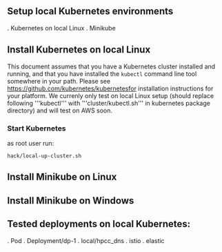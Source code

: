 ## Setup local Kubernetes environments
. Kubernetes on local Linux
. Minikube

## Install Kubernetes on local Linux

This document assumes that you have a Kubernetes cluster installed and running, and that you have installed the ```kubectl``` command line tool somewhere in your path.  Please see https://github.com/kubernetes/kubernetesfor installation instructions for your platform. We currenly only test on local Linux setup (should replace following '''kubectl''' with '''cluster/kubectl.sh''' in kubernetes package directory) and will test on AWS soon.


### Start Kubernetes
as root user run:
```console
hack/local-up-cluster.sh
```

## Install Minikube on Linux

## Install Minikube on Windows


## Tested deployments on local Kubernetes:
. Pod
. Deployment/dp-1
. local/hpcc_dns 
. istio
. elastic

